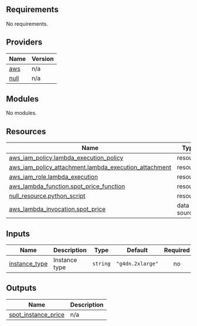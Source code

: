 ## Requirements

No requirements.

## Providers

| Name | Version |
|------|---------|
| <a name="provider_aws"></a> [aws](#provider\_aws) | n/a |
| <a name="provider_null"></a> [null](#provider\_null) | n/a |

## Modules

No modules.

## Resources

| Name | Type |
|------|------|
| [aws_iam_policy.lambda_execution_policy](https://registry.terraform.io/providers/hashicorp/aws/latest/docs/resources/iam_policy) | resource |
| [aws_iam_policy_attachment.lambda_execution_attachment](https://registry.terraform.io/providers/hashicorp/aws/latest/docs/resources/iam_policy_attachment) | resource |
| [aws_iam_role.lambda_execution](https://registry.terraform.io/providers/hashicorp/aws/latest/docs/resources/iam_role) | resource |
| [aws_lambda_function.spot_price_function](https://registry.terraform.io/providers/hashicorp/aws/latest/docs/resources/lambda_function) | resource |
| [null_resource.python_script](https://registry.terraform.io/providers/hashicorp/null/latest/docs/resources/resource) | resource |
| [aws_lambda_invocation.spot_price](https://registry.terraform.io/providers/hashicorp/aws/latest/docs/data-sources/lambda_invocation) | data source |

## Inputs

| Name | Description | Type | Default | Required |
|------|-------------|------|---------|:--------:|
| <a name="input_instance_type"></a> [instance\_type](#input\_instance\_type) | Instance type | `string` | `"g4dn.2xlarge"` | no |

## Outputs

| Name | Description |
|------|-------------|
| <a name="output_spot_instance_price"></a> [spot\_instance\_price](#output\_spot\_instance\_price) | n/a |
